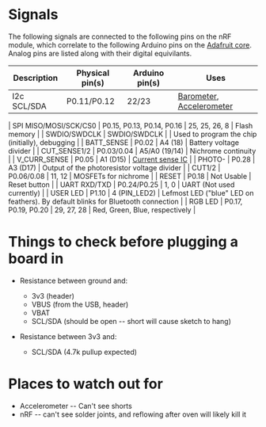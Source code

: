 # Signals

The following signals are connected to the following pins on the nRF module, which correlate to the following Arduino pins on the [Adafruit core](https://github.com/adafruit/Adafruit_nRF52_Arduino/blob/master/variants/feather_nrf52840_express/variant.cpp). Analog pins are listed along with their digital equivilants.

| Description | Physical pin(s) | Arduino pin(s) | Uses |
| ----- | ----------- | ------------ | --------- |
| I2c SCL/SDA | P0.11/P0.12 | 22/23 | [Barometer](https://www.digikey.com/en/products/detail/te-connectivity-measurement-specialties/MS560702BA03-50/4700921), [Accelerometer](https://www.digikey.com/en/products/detail/tdk-invensense/ICM-20602/5872870) |

| SPI MISO/MOSI/SCK/CS0 | P0.15, P0.13, P0.14, P0.16 | 25, 25, 26, 8 | Flash memory |
| SWDIO/SWDCLK | SWDIO/SWDCLK | | Used to program the chip (initially), debugging |
| BATT_SENSE | P0.02 | A4 (18) | Battery voltage divider |
| CUT_SENSE1/2 | P0.03/0.04 | A5/A0 (19/14)  | Nichrome continuity |
| V_CURR_SENSE | P0.05 | A1 (D15) | [Current sense IC](https://www.digikey.com/en/products/detail/allegro-microsystems/ACS711KEXLT-15AB-T/3868192) |
| PHOTO- | P0.28 | A3 (D17) | Output of the photoresistor voltage divider |
| CUT1/2 | P0.06/0.08 | 11, 12 | MOSFETs for nichrome |
| RESET | P0.18 | Not Usable | Reset button |
| UART RXD/TXD | P0.24/P0.25 | 1, 0 | UART (Not used currently) |
| USER LED | P1.10 | 4 (PIN_LED2) | Lefmost LED ("blue" LED on feathers). By default blinks for Bluetooth connection |
| RGB LED | P0.17, P0.19, P0.20 | 29, 27, 28 | Red, Green, Blue, respectively |

# Things to check before plugging a board in

- Resistance between ground and:
  - 3v3 (header)
  - VBUS (from the USB, header)
  - VBAT
  - SCL/SDA (should be open -- short will cause sketch to hang)

- Resistance between 3v3 and:
  - SCL/SDA (4.7k pullup expected)

# Places to watch out for

- Accelerometer -- Can't see shorts
- nRF -- can't see solder joints, and reflowing after oven will likely kill it

